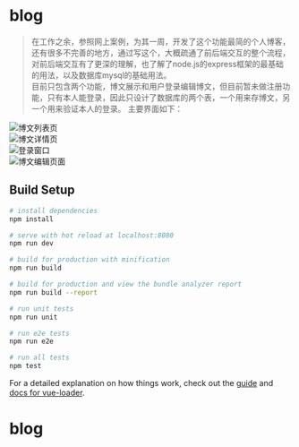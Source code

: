 # blog

> 在工作之余，参照网上案例，为其一周，开发了这个功能最简的个人博客，还有很多不完善的地方，通过写这个，大概疏通了前后端交互的整个流程，对前后端交互有了更深的理解，也了解了node.js的express框架的最基础的用法，以及数据库mysql的基础用法。  
目前只包含两个功能，博文展示和用户登录编辑博文，但目前暂未做注册功能，只有本人能登录，因此只设计了数据库的两个表，一个用来存博文，另一个用来验证本人的登录。
主要界面如下：

![博文列表页](https://github.com/blueeeeee/blog/showimg/1.PNG)  
![博文详情页](https://github.com/blueeeeee/blog/showimg/3.PNG)  
![登录窗口](https://github.com/blueeeeee/blog/showimg/2.PNG)  
![博文编辑页面](https://github.com/blueeeeee/blog/showimg/4.PNG)  

## Build Setup

``` bash
# install dependencies
npm install

# serve with hot reload at localhost:8080
npm run dev

# build for production with minification
npm run build

# build for production and view the bundle analyzer report
npm run build --report

# run unit tests
npm run unit

# run e2e tests
npm run e2e

# run all tests
npm test
```

For a detailed explanation on how things work, check out the [guide](http://vuejs-templates.github.io/webpack/) and [docs for vue-loader](http://vuejs.github.io/vue-loader).
# blog
